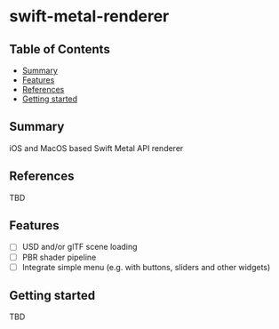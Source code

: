 # swift-metal-renderer

## Table of Contents

+ [Summary](#summary)
+ [Features](#features)
+ [References](#references)
+ [Getting started](#getting-started)

## Summary

iOS and MacOS based Swift Metal API renderer

## References

TBD

## Features

- [ ] USD and/or glTF scene loading
- [ ] PBR shader pipeline
- [ ] Integrate simple menu (e.g. with buttons, sliders and other widgets)

## Getting started

TBD
